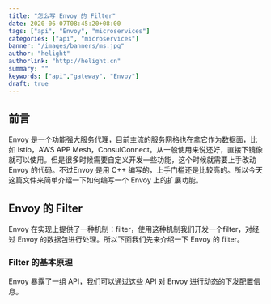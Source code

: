 ```yaml
---
title: "怎么写 Envoy 的 Filter"
date: 2020-06-07T08:45:20+08:00
tags: ["api", "Envoy", "microservices"]
categories: ["api", "microservices"]
banner: "/images/banners/ms.jpg"
author: "helight"
authorlink: "http://helight.cn"
summary: ""
keywords: ["api","gateway", "Envoy"]
draft: true
---
```


## 前言
Envoy 是一个功能强大服务代理，目前主流的服务网格也在拿它作为数据面，比如 Istio，AWS APP Mesh，ConsulConnect。从一般使用来说还好，直接下镜像就可以使用。但是很多时候需要自定义开发一些功能，这个时候就需要上手改动 Envoy 的代码。不过Envoy 是用 C++ 编写的，上手门槛还是比较高的。所以今天这篇文件来简单介绍一下如何编写一个 Envoy 上的扩展功能。

## Envoy 的 Filter
Envoy 在实现上提供了一种机制：filter，使用这种机制我们开发一个filter，对经过 Envoy 的数据包进行处理。所以下面我们先来介绍一下 Envoy 的 filter。

### Filter 的基本原理
Envoy 暴露了一组 API，我们可以通过这些 API 对 Envoy 进行动态的下发配置信息。